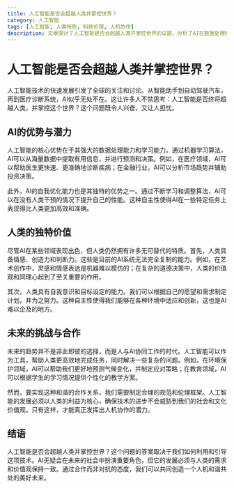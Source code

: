 ```yaml
---
title: 人工智能是否会超越人类并掌控世界？
category: 人工智能
tags: [人工智能, 人类特质, 科技伦理, 人机协作]
description: 文章探讨了人工智能是否会超越人类并掌控世界的议题，分析了AI在数据处理和自我优化方面的优势，同时也强调了人类独有的情感、创造力及自我意识等特质。文章提倡未来应注重人与AI的协作，并确保技术发展符合人类的利益和价值观，以实现和谐共处的美好愿景。
---
```

# 人工智能是否会超越人类并掌控世界？

人工智能技术的快速发展引发了全球的关注和讨论。从智能助手到自动驾驶汽车，再到医疗诊断系统，AI似乎无处不在。这让许多人不禁思考：人工智能是否终将超越人类，并掌控这个世界？这个问题既令人兴奋，又让人担忧。

## AI的优势与潜力

人工智能的核心优势在于其强大的数据处理能力和学习能力。通过机器学习算法，AI可以从海量数据中提取有用信息，并进行预测和决策。例如，在医疗领域，AI可以帮助医生更快速、更准确地诊断疾病；在金融行业，AI可以分析市场趋势并辅助投资决策。

此外，AI的自我优化能力也是其独特的优势之一。通过不断学习和调整算法，AI可以在没有人类干预的情况下提升自己的性能。这种自主性使得AI在一些特定任务上表现得比人类更加高效和准确。

## 人类的独特价值

尽管AI在某些领域表现出色，但人类仍然拥有许多无可替代的特质。首先，人类具备情感、创造力和判断力。这些是目前的AI系统无法完全复制的能力。例如，在艺术创作中，灵感和情感表达是机器难以模仿的；在复杂的道德决策中，人类的价值观和同理心起到了至关重要的作用。

其次，人类具有自我意识和目标设定的能力。我们可以根据自己的愿望和需求制定计划，并为之努力。这种自主性使得我们能够在各种环境中适应和创新，这也是AI难以企及的地方。

## 未来的挑战与合作

未来的趋势并不是非此即彼的选择，而是人与AI协同工作的时代。人工智能可以作为工具，帮助人类更高效地完成任务，同时解决一些复杂的问题。例如，在环境保护领域，AI可以帮助我们更好地预测气候变化，并制定应对策略；在教育领域，AI可以根据学生的学习情况提供个性化的教学方案。

然而，要实现这种和谐的合作关系，我们需要制定合理的规范和伦理框架。人工智能的发展必须以人类的利益为核心，确保技术的进步不会威胁到我们的社会和文化价值观。只有这样，才能真正发挥出人机协作的潜力。

## 结语

人工智能是否会超越人类并掌控世界？这个问题的答案取决于我们如何利用和引导这项技术。AI无疑会在未来的社会中扮演重要角色，但它的发展必须与人类的需求和价值观保持一致。通过合作而非对抗的态度，我们可以共同创造一个人机和谐共处的美好未来。